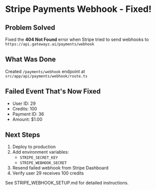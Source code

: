 # Stripe Payments Webhook - Fixed!

## Problem Solved
Fixed the **404 Not Found** error when Stripe tried to send webhooks to `https://api.gatewayz.ai/payments/webhook`

## What Was Done
Created `/payments/webhook` endpoint at `src/app/api/payments/webhook/route.ts`

## Failed Event That's Now Fixed
- User ID: 29
- Credits: 100  
- Payment ID: 36
- Amount: $1.00

## Next Steps
1. Deploy to production
2. Add environment variables:
   - `STRIPE_SECRET_KEY`
   - `STRIPE_WEBHOOK_SECRET`
3. Resend failed webhook from Stripe Dashboard
4. Verify user 29 receives 100 credits

See STRIPE_WEBHOOK_SETUP.md for detailed instructions.
